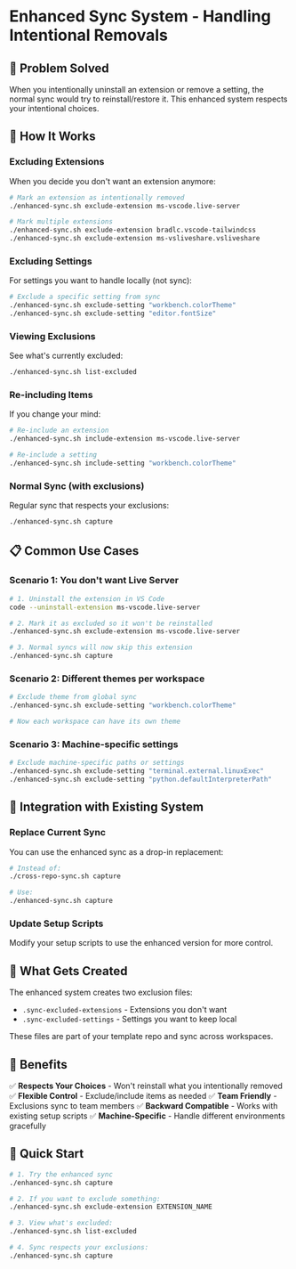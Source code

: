 # Enhanced Sync System - Handling Intentional Removals

## 🎯 Problem Solved
When you intentionally uninstall an extension or remove a setting, the normal sync would try to reinstall/restore it. This enhanced system respects your intentional choices.

## 🔧 How It Works

### **Excluding Extensions**
When you decide you don't want an extension anymore:

```bash
# Mark an extension as intentionally removed
./enhanced-sync.sh exclude-extension ms-vscode.live-server

# Mark multiple extensions
./enhanced-sync.sh exclude-extension bradlc.vscode-tailwindcss
./enhanced-sync.sh exclude-extension ms-vsliveshare.vsliveshare
```

### **Excluding Settings**
For settings you want to handle locally (not sync):

```bash
# Exclude a specific setting from sync
./enhanced-sync.sh exclude-setting "workbench.colorTheme"
./enhanced-sync.sh exclude-setting "editor.fontSize"
```

### **Viewing Exclusions**
See what's currently excluded:

```bash
./enhanced-sync.sh list-excluded
```

### **Re-including Items**
If you change your mind:

```bash
# Re-include an extension
./enhanced-sync.sh include-extension ms-vscode.live-server

# Re-include a setting
./enhanced-sync.sh include-setting "workbench.colorTheme"
```

### **Normal Sync (with exclusions)**
Regular sync that respects your exclusions:

```bash
./enhanced-sync.sh capture
```

## 📋 Common Use Cases

### **Scenario 1: You don't want Live Server**
```bash
# 1. Uninstall the extension in VS Code
code --uninstall-extension ms-vscode.live-server

# 2. Mark it as excluded so it won't be reinstalled
./enhanced-sync.sh exclude-extension ms-vscode.live-server

# 3. Normal syncs will now skip this extension
./enhanced-sync.sh capture
```

### **Scenario 2: Different themes per workspace**
```bash
# Exclude theme from global sync
./enhanced-sync.sh exclude-setting "workbench.colorTheme"

# Now each workspace can have its own theme
```

### **Scenario 3: Machine-specific settings**
```bash
# Exclude machine-specific paths or settings
./enhanced-sync.sh exclude-setting "terminal.external.linuxExec"
./enhanced-sync.sh exclude-setting "python.defaultInterpreterPath"
```

## 🔄 Integration with Existing System

### **Replace Current Sync**
You can use the enhanced sync as a drop-in replacement:

```bash
# Instead of:
./cross-repo-sync.sh capture

# Use:
./enhanced-sync.sh capture
```

### **Update Setup Scripts**
Modify your setup scripts to use the enhanced version for more control.

## 📁 What Gets Created

The enhanced system creates two exclusion files:
- `.sync-excluded-extensions` - Extensions you don't want
- `.sync-excluded-settings` - Settings you want to keep local

These files are part of your template repo and sync across workspaces.

## 🎯 Benefits

✅ **Respects Your Choices** - Won't reinstall what you intentionally removed
✅ **Flexible Control** - Exclude/include items as needed
✅ **Team Friendly** - Exclusions sync to team members
✅ **Backward Compatible** - Works with existing setup scripts
✅ **Machine-Specific** - Handle different environments gracefully

## 🚀 Quick Start

```bash
# 1. Try the enhanced sync
./enhanced-sync.sh capture

# 2. If you want to exclude something:
./enhanced-sync.sh exclude-extension EXTENSION_NAME

# 3. View what's excluded:
./enhanced-sync.sh list-excluded

# 4. Sync respects your exclusions:
./enhanced-sync.sh capture
```
